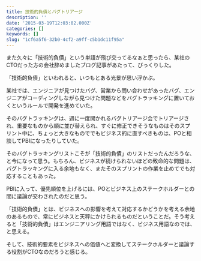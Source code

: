 ```yaml
---
title: 技術的負債とバグトリアージ
description: ''
date: '2015-03-19T12:03:02.000Z'
categories: []
keywords: []
slug: "1cf6a5f6-32b0-4cf2-a9ff-c5b1dc11f95a"
---
```

また久々に「技術的負債」という単語が飛び交ってるなぁと思ったら、某社のCTOだった方の会社辞めましたブログ記事があたって、びっくりした。

「技術的負債」といわれると、いつもとある光景が思い浮かぶ。

某社では、エンジニアが見つけたバグ、営業から問い合わせがあったバグ、エンジニアがコーディングしながら見つけた問題などをバグトラッキングに置いておくというルールで開発を進めていた。

そのバグトラッキングは、週に一度開かれるバグトリアージ会でトリアージされ、重要なものから順に並び替えられ、すぐに修正できそうなものはそのスプリント中に、ちょっと大きなものででもビジネス的に直すべきものは、POと相談してPBIになったりしていた。

そのバグトラッキングリストこそが「技術的負債」のリストだったんだろうな、と今になって思う。もちろん、ビジネスが続けられないほどの致命的な問題は、バグトラッキングに入る余地もなく、またそのスプリントの作業を止めてでも対応することもあった。

PBIに入って、優先順位を上げるには、POとビジネス上のステークホルダーとの間に議論が交わされたのだと思う。

「技術的負債」とは、ビジネスへの影響を考えて対応するかどうかを考える余地のあるもので、常にビジネスと天秤にかけられるものだということだ。そう考えると「技術的負債」はエンジニアリング用語ではなく、ビジネス用語なのでは、と思える。

そして、技術的要素をビジネスへの価値へと変換してステークホルダーと議論する役割がCTOなのだろうと感じる。